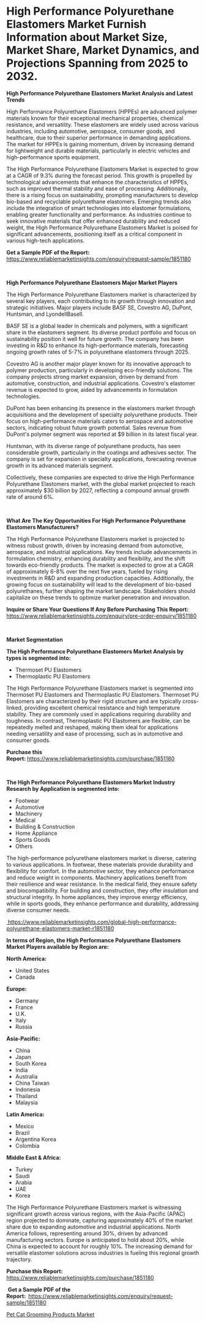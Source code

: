 <p><h1>High Performance Polyurethane Elastomers Market Furnish Information about Market Size, Market Share, Market Dynamics, and Projections Spanning from 2025 to 2032.</h1></p><p><strong>High Performance Polyurethane Elastomers Market Analysis and Latest Trends</strong></p>
<p><p>High Performance Polyurethane Elastomers (HPPEs) are advanced polymer materials known for their exceptional mechanical properties, chemical resistance, and versatility. These elastomers are widely used across various industries, including automotive, aerospace, consumer goods, and healthcare, due to their superior performance in demanding applications. The market for HPPEs is gaining momentum, driven by increasing demand for lightweight and durable materials, particularly in electric vehicles and high-performance sports equipment.</p><p>The High Performance Polyurethane Elastomers Market is expected to grow at a CAGR of 9.3% during the forecast period. This growth is propelled by technological advancements that enhance the characteristics of HPPEs, such as improved thermal stability and ease of processing. Additionally, there is a rising focus on sustainability, prompting manufacturers to develop bio-based and recyclable polyurethane elastomers. Emerging trends also include the integration of smart technologies into elastomer formulations, enabling greater functionality and performance. As industries continue to seek innovative materials that offer enhanced durability and reduced weight, the High Performance Polyurethane Elastomers Market is poised for significant advancements, positioning itself as a critical component in various high-tech applications.</p></p>
<p><strong>Get a Sample PDF of the Report:&nbsp;</strong> <a href="https://www.reliablemarketinsights.com/enquiry/request-sample/1851180?utm_campaign=2183&utm_medium=2&utm_source=Github&utm_content=ia&utm_term=26032025&utm_id=high-performance-polyurethane-elastomers">https://www.reliablemarketinsights.com/enquiry/request-sample/1851180</a></p>
<p>&nbsp;</p>
<p><strong>High Performance Polyurethane Elastomers Major Market Players</strong></p>
<p><p>The High Performance Polyurethane Elastomers market is characterized by several key players, each contributing to its growth through innovation and strategic initiatives. Major players include BASF SE, Covestro AG, DuPont, Huntsman, and LyondellBasell. </p><p>BASF SE is a global leader in chemicals and polymers, with a significant share in the elastomers segment. Its diverse product portfolio and focus on sustainability position it well for future growth. The company has been investing in R&D to enhance its high-performance materials, forecasting ongoing growth rates of 5-7% in polyurethane elastomers through 2025.</p><p>Covestro AG is another major player known for its innovative approach to polymer production, particularly in developing eco-friendly solutions. The company projects strong market expansion, driven by demand from automotive, construction, and industrial applications. Covestro's elastomer revenue is expected to grow, aided by advancements in formulation technologies.</p><p>DuPont has been enhancing its presence in the elastomers market through acquisitions and the development of specialty polyurethane products. Their focus on high-performance materials caters to aerospace and automotive sectors, indicating robust future growth potential. Sales revenue from DuPont's polymer segment was reported at $9 billion in its latest fiscal year.</p><p>Huntsman, with its diverse range of polyurethane products, has seen considerable growth, particularly in the coatings and adhesives sector. The company is set for expansion in specialty applications, forecasting revenue growth in its advanced materials segment.</p><p>Collectively, these companies are expected to drive the High Performance Polyurethane Elastomers market, with the global market projected to reach approximately $30 billion by 2027, reflecting a compound annual growth rate of around 6%.</p></p>
<p>&nbsp;</p>
<p><strong>What Are The Key Opportunities For High Performance Polyurethane Elastomers Manufacturers?</strong></p>
<p><p>The High Performance Polyurethane Elastomers market is projected to witness robust growth, driven by increasing demand from automotive, aerospace, and industrial applications. Key trends include advancements in formulation chemistry, enhancing durability and flexibility, and the shift towards eco-friendly products. The market is expected to grow at a CAGR of approximately 6-8% over the next five years, fueled by rising investments in R&D and expanding production capacities. Additionally, the growing focus on sustainability will lead to the development of bio-based polyurethanes, further shaping the market landscape. Stakeholders should capitalize on these trends to optimize market penetration and innovation.</p></p>
<p><strong>Inquire or Share Your Questions If Any Before Purchasing This Report:</strong> <a href="https://www.reliablemarketinsights.com/enquiry/pre-order-enquiry/1851180?utm_campaign=2183&utm_medium=2&utm_source=Github&utm_content=ia&utm_term=26032025&utm_id=high-performance-polyurethane-elastomers">https://www.reliablemarketinsights.com/enquiry/pre-order-enquiry/1851180</a></p>
<p>&nbsp;</p>
<p><strong>Market Segmentation</strong></p>
<p><strong>The High Performance Polyurethane Elastomers Market Analysis by types is segmented into:</strong></p>
<p><ul><li>Thermoset PU Elastomers</li><li>Thermoplastic PU Elastomers</li></ul></p>
<p><p>The High Performance Polyurethane Elastomers market is segmented into Thermoset PU Elastomers and Thermoplastic PU Elastomers. Thermoset PU Elastomers are characterized by their rigid structure and are typically cross-linked, providing excellent chemical resistance and high temperature stability. They are commonly used in applications requiring durability and toughness. In contrast, Thermoplastic PU Elastomers are flexible, can be repeatedly melted and reshaped, making them ideal for applications needing versatility and ease of processing, such as in automotive and consumer goods.</p></p>
<p><strong>Purchase this Report:&nbsp;</strong><a href="https://www.reliablemarketinsights.com/purchase/1851180?utm_campaign=2183&utm_medium=2&utm_source=Github&utm_content=ia&utm_term=26032025&utm_id=high-performance-polyurethane-elastomers">https://www.reliablemarketinsights.com/purchase/1851180</a></p>
<p>&nbsp;</p>
<p><strong>The High Performance Polyurethane Elastomers Market Industry Research by Application is segmented into:</strong></p>
<p><ul><li>Footwear</li><li>Automotive</li><li>Machinery</li><li>Medical</li><li>Building & Construction</li><li>Home Appliance</li><li>Sports Goods</li><li>Others</li></ul></p>
<p><p>The high-performance polyurethane elastomers market is diverse, catering to various applications. In footwear, these materials provide durability and flexibility for comfort. In the automotive sector, they enhance performance and reduce weight in components. Machinery applications benefit from their resilience and wear resistance. In the medical field, they ensure safety and biocompatibility. For building and construction, they offer insulation and structural integrity. In home appliances, they improve energy efficiency, while in sports goods, they enhance performance and durability, addressing diverse consumer needs.</p></p>
<p><a href="https://www.reliablemarketinsights.com/global-high-performance-polyurethane-elastomers-market-r1851180?utm_campaign=2183&utm_medium=2&utm_source=Github&utm_content=ia&utm_term=26032025&utm_id=high-performance-polyurethane-elastomers">&nbsp;https://www.reliablemarketinsights.com/global-high-performance-polyurethane-elastomers-market-r1851180</a></p>
<p><strong>In terms of Region, the High Performance Polyurethane Elastomers Market Players available by Region are:</strong></p>
<p>
    <p> <strong> North America: </strong>
        <ul>
            <li>United States</li>
            <li>Canada</li>
        </ul>
        </p> 
    <p> <strong> Europe: </strong>
        <ul>
            <li>Germany</li>
            <li>France</li>
            <li>U.K.</li>
            <li>Italy</li>
            <li>Russia</li>
        </ul>
        </p> 
    <p> <strong> Asia-Pacific: </strong>
        <ul>
            <li>China</li>
            <li>Japan</li>
            <li>South Korea</li>
            <li>India</li>
            <li>Australia</li>
            <li>China Taiwan</li>
            <li>Indonesia</li>
            <li>Thailand</li>
            <li>Malaysia</li>
        </ul>
        </p> 
    <p> <strong> Latin America: </strong>
        <ul>
            <li>Mexico</li>
            <li>Brazil</li>
            <li>Argentina Korea</li>
            <li>Colombia</li>
        </ul>
        </p> 
    <p> <strong> Middle East & Africa: </strong>
        <ul>
            <li>Turkey</li>
            <li>Saudi</li>
            <li>Arabia</li>
            <li>UAE</li>
            <li>Korea</li>
        </ul>
    </p>
    </p>
<p><p>The High Performance Polyurethane Elastomers market is witnessing significant growth across various regions, with the Asia-Pacific (APAC) region projected to dominate, capturing approximately 40% of the market share due to expanding automotive and industrial applications. North America follows, representing around 30%, driven by advanced manufacturing sectors. Europe is anticipated to hold about 20%, while China is expected to account for roughly 10%. The increasing demand for versatile elastomer solutions across industries is fueling this regional growth trajectory.</p></p>
<p><strong>Purchase this Report: </strong><a href="https://www.reliablemarketinsights.com/purchase/1851180?utm_campaign=2183&utm_medium=2&utm_source=Github&utm_content=ia&utm_term=26032025&utm_id=high-performance-polyurethane-elastomers">https://www.reliablemarketinsights.com/purchase/1851180</a></p>
<p>&nbsp;<strong>Get a Sample PDF of the Report:&nbsp;&nbsp;</strong><a href="https://www.reliablemarketinsights.com/enquiry/request-sample/1851180?utm_campaign=2183&utm_medium=2&utm_source=Github&utm_content=ia&utm_term=26032025&utm_id=high-performance-polyurethane-elastomers">https://www.reliablemarketinsights.com/enquiry/request-sample/1851180</a></p>
<p><strong></strong></p>
<p><p><a href="https://github.com/SanjidaKhan901/Market-Research-Report-List-2/blob/main/pet-cat-grooming-products-market.md?utm_campaign=2183&utm_medium=2&utm_source=Github&utm_content=ia&utm_term=26032025&utm_id=high-performance-polyurethane-elastomers">Pet Cat Grooming Products Market</a></p></p>